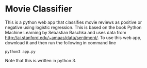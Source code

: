 # Movie Classifier
This is a python web app that classifies movie reviews as positive or negative using logistic regression. This is based on the book Python Machine Learning by Sebastian Raschka and uses data from http://ai.stanford.edu/~amaas/data/sentiment/. To use this web app, download it and then run the following in command line 
```
python3 app.py
```
Note that this is written in python 3.
